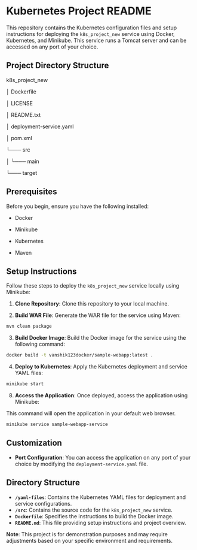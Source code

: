 # Kubernetes Project README

This repository contains the Kubernetes configuration files and setup instructions for deploying the `k8s_project_new` service using Docker, Kubernetes, and Minikube. This service runs a Tomcat server and can be accessed on any port of your choice.

## Project Directory Structure

k8s_project_new

│ Dockerfile

│ LICENSE

│ README.txt

│ deployment-service.yaml

│ pom.xml

└─── src

│ 
  └─── main
  
└─── target

## Prerequisites

Before you begin, ensure you have the following installed:

- Docker

- Minikube
  
- Kubernetes
  
- Maven

## Setup Instructions

Follow these steps to deploy the `k8s_project_new` service locally using Minikube:

1. **Clone Repository**: Clone this repository to your local machine.

2. **Build WAR File**: Generate the WAR file for the service using Maven:
   
```bash
mvn clean package
```
    
3. **Build Docker Image**: Build the Docker image for the service using the following command:

```bash
docker build -t vanshik123docker/sample-webapp:latest .
```
   
4. **Deploy to Kubernetes**: Apply the Kubernetes deployment and service YAML files:

```bash
minikube start
```
   
8. **Access the Application**: Once deployed, access the application using Minikube:

This command will open the application in your default web browser.

```bash
minikube service sample-webapp-service
```

## Customization

- **Port Configuration**: You can access the application on any port of your choice by modifying the `deployment-service.yaml` file.

## Directory Structure

- **`/yaml-files`**: Contains the Kubernetes YAML files for deployment and service configurations.
- **`/src`**: Contains the source code for the `k8s_project_new` service.
- **`Dockerfile`**: Specifies the instructions to build the Docker image.
- **`README.md`**: This file providing setup instructions and project overview.

**Note**: This project is for demonstration purposes and may require adjustments based on your specific environment and requirements.










